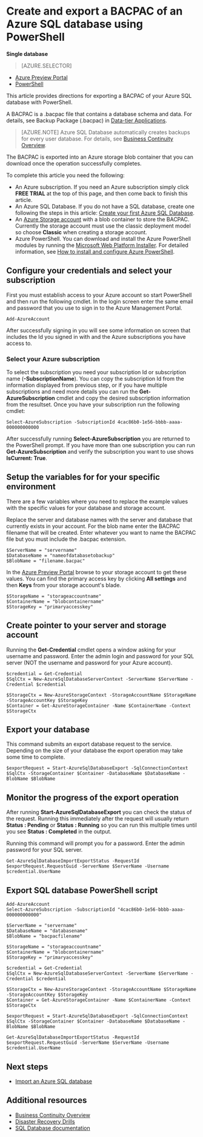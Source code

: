 <properties 
    pageTitle="Create and export a BACPAC of an Azure SQL database using PowerShell" 
    description="Create and export a BACPAC of an Azure SQL database using PowerShell" 
	services="sql-database"
	documentationCenter=""
	authors="stevestein"
	manager="jeffreyg"
	editor=""/>

<tags
	ms.service="sql-database"
	ms.date="10/13/2015"
	wacn.date=""/>


# Create and export a BACPAC of an Azure SQL database using PowerShell

**Single database**

> [AZURE.SELECTOR]
- [Azure Preview Portal](/documentation/articles/sql-database-export)
- [PowerShell](/documentation/articles/sql-database-export-powershell)


This article provides directions for exporting a BACPAC of your Azure SQL database with PowerShell.

A BACPAC is a .bacpac file that contains a database schema and data. For details, see Backup Package (.bacpac) in [Data-tier Applications](https://msdn.microsoft.com/zh-cn/library/ee210546.aspx).

> [AZURE.NOTE] Azure SQL Database automatically creates backups for every user database. For details, see [Business Continuity Overview](/documentation/articles/sql-database-business-continuity).

The BACPAC is exported into an Azure storage blob container that you can download once the operation successfully completes.


To complete this article you need the following:

- An Azure subscription. If you need an Azure subscription simply click **FREE TRIAL** at the top of this page, and then come back to finish this article.
- An Azure SQL Database. If you do not have a SQL database, create one following the steps in this article: [Create your first Azure SQL Database](/documentation/articles/sql-database-get-started).
- An [Azure Storage account](/documentation/articles/storage-create-storage-account) with a blob container to store the BACPAC. Currently the storage account must use the classic deployment model so choose **Classic** when creating a storage account.
- Azure PowerShell. You can download and install the Azure PowerShell modules by running the [Microsoft Web Platform Installer](http://go.microsoft.com/fwlink/p/?linkid=320376&clcid=0x409). For detailed information, see [How to install and configure Azure PowerShell](/documentation/articles/powershell-install-configure).



## Configure your credentials and select your subscription

First you must establish access to your Azure account so start PowerShell and then run the following cmdlet. In the login screen enter the same email and password that you use to sign in to the Azure Management Portal.

	Add-AzureAccount

After successfully signing in you will see some information on screen that includes the Id you signed in with and the Azure subscriptions you have access to.


### Select your Azure subscription

To select the subscription you need your subscription Id or subscription name (**-SubscriptionName**). You can copy the subscription Id from the information displayed from previous step, or if you have multiple subscriptions and need more details you can run the **Get-AzureSubscription** cmdlet and copy the desired subscription information from the resultset. Once you have your subscription run the following cmdlet:

	Select-AzureSubscription -SubscriptionId 4cac86b0-1e56-bbbb-aaaa-000000000000

After successfully running **Select-AzureSubscription** you are returned to the PowerShell prompt. If you have more than one subscription you can run **Get-AzureSubscription** and verify the subscription you want to use shows **IsCurrent: True**.


## Setup the variables for for your specific environment

There are a few variables where you need to replace the example values with the specific values for your database and storage account.

Replace the server and database names with the server and database that currently exists in your account. For the blob name enter the BACPAC filename that will be created. Enter whatever you want to name the BACPAC file but you must include the .bacpac extension.

    $ServerName = "servername"
    $DatabaseName = "nameofdatabasetobackup"
    $BlobName = "filename.bacpac"

In the [Azure Preview Portal](https://manage.windowsazure.cn) browse to your storage account to get these values. You can find the primary access key by clicking **All settings** and then **Keys** from your storage account's blade.

    $StorageName = "storageaccountname"
    $ContainerName = "blobcontainername"
    $StorageKey = "primaryaccesskey"

## Create pointer to your server and storage account

Running the **Get-Credential** cmdlet opens a window asking for your username and password. Enter the admin login and password for your SQL server (NOT the username and password for your Azure account).

    $credential = Get-Credential
    $SqlCtx = New-AzureSqlDatabaseServerContext -ServerName $ServerName -Credential $credential

    $StorageCtx = New-AzureStorageContext -StorageAccountName $StorageName -StorageAccountKey $StorageKey
    $Container = Get-AzureStorageContainer -Name $ContainerName -Context $StorageCtx


## Export your database

This command submits an export database request to the service. Depending on the size of your database the export operation may take some time to complete.

    $exportRequest = Start-AzureSqlDatabaseExport -SqlConnectionContext $SqlCtx -StorageContainer $Container -DatabaseName $DatabaseName -BlobName $BlobName
    

## Monitor the progress of the export operation

After running **Start-AzureSqlDatabaseExport** you can check the status of the request. Running this immediately after the request will usually return **Status : Pending** or **Status : Running** so you can run this multiple times until you see **Status : Completed** in the output. 

Running this command will prompt you for a password. Enter the admin password for your SQL server.


    Get-AzureSqlDatabaseImportExportStatus -RequestId $exportRequest.RequestGuid -ServerName $ServerName -Username $credential.UserName
    


## Export SQL database PowerShell script


    Add-AzureAccount
    Select-AzureSubscription -SubscriptionId "4cac86b0-1e56-bbbb-aaaa-000000000000"
    
    $ServerName = "servername"
    $DatabaseName = "databasename"
    $BlobName = "bacpacfilename"
    
    $StorageName = "storageaccountname"
    $ContainerName = "blobcontainername"
    $StorageKey = "primaryaccesskey"
    
    $credential = Get-Credential
    $SqlCtx = New-AzureSqlDatabaseServerContext -ServerName $ServerName -Credential $credential
    
    $StorageCtx = New-AzureStorageContext -StorageAccountName $StorageName -StorageAccountKey $StorageKey
    $Container = Get-AzureStorageContainer -Name $ContainerName -Context $StorageCtx
    
    $exportRequest = Start-AzureSqlDatabaseExport -SqlConnectionContext $SqlCtx -StorageContainer $Container -DatabaseName $DatabaseName -BlobName $BlobName
    
    Get-AzureSqlDatabaseImportExportStatus -RequestId $exportRequest.RequestGuid -ServerName $ServerName -Username $credential.UserName
    


## Next steps

- [Import an Azure SQL database](/documentation/articles/sql-database-import-powershell)


## Additional resources

- [Business Continuity Overview](/documentation/articles/sql-database-business-continuity)
- [Disaster Recovery Drills](/documentation/articles/sql-database-disaster-recovery-drills)
- [SQL Database documentation](/documentation/services/sql-databases/)
